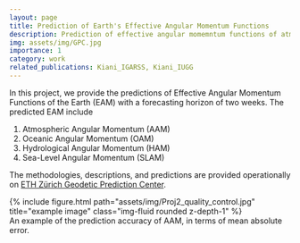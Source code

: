 ```yaml
---
layout: page
title: Prediction of Earth's Effective Angular Momentum Functions
description: Prediction of effective angular momemntum functions of atmosphere, ocean, hydrology, and sea-level 
img: assets/img/GPC.jpg
importance: 1
category: work
related_publications: Kiani_IGARSS, Kiani_IUGG
---
```


In this project, we provide the predictions of Effective Angular Momentum Functions of the Earth (EAM) with a forecasting horizon of two weeks. The predicted EAM include

1. Atmospheric Angular Momentum (AAM)
2. Oceanic Angular Momentum (OAM)
3. Hydrological Angular Momentum (HAM)
4. Sea-Level Angular Momentum (SLAM)

The methodologies, descriptions, and predictions are provided operationally on [ETH Zürich Geodetic Prediction Center](https://gpc.ethz.ch/EAM/).

<div class="row">
    <div class="col-sm mt-3 mt-md-0">
        {% include figure.html path="assets/img/Proj2_quality_control.jpg" title="example image" class="img-fluid rounded z-depth-1" %}
    </div>
</div>
<div class="caption">
    An example of the prediction accuracy of AAM, in terms of mean absolute error.
</div>
